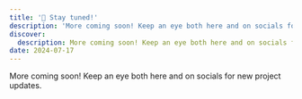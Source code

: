 ```yaml
---
title: '📢 Stay tuned!'
description: 'More coming soon! Keep an eye both here and on socials for new project updates.'
discover:
  description: More coming soon! Keep an eye both here and on socials for new project updates.'
date: 2024-07-17
---
```


More coming soon! Keep an eye both here and on socials for new project updates.